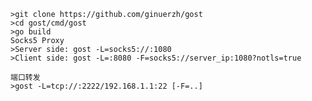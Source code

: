 	>git clone https://github.com/ginuerzh/gost
	>cd gost/cmd/gost
	>go build
	Socks5 Proxy
	>Server side: gost -L=socks5://:1080
	>Client side: gost -L=:8080 -F=socks5://server_ip:1080?notls=true

	端口转发
	>gost -L=tcp://:2222/192.168.1.1:22 [-F=..]